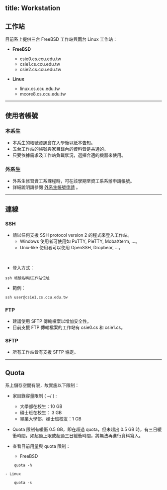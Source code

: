 title: Workstation
---

## 工作站
目前系上提供三台 FreeBSD 工作站與兩台 Linux 工作站：
- **FreeBSD**
    - csie0.cs.ccu.edu.tw
    - csie1.cs.ccu.edu.tw
    - csie2.cs.ccu.edu.tw

- **Linux**
    - linux.cs.ccu.edu.tw
    - mcore8.cs.ccu.edu.tw

----

## 使用者帳號

### 本系生
- 本系生的帳號資訊會在入學後以紙本告知。
- 五台工作站的帳號與家目錄內的資料皆是共通的。
- 只要依據需求及工作站負載狀況，選擇合適的機器來使用。

### 外系生
- 外系生修習資工系課程時，可在該學期至資工系系辦申請帳號。
- 詳細說明請參閱 [外系生帳號申請](./external.html) 。

----

## 連線
### SSH
- 請以任何支援 SSH protocol version 2 的程式來登入工作站。
    - Windows 使用者可使用如 PuTTY, PieTTY, MobaXterm, ...。
    - Unix-like 使用者可以使用 OpenSSH, Dropbear, ...。
<br/>

- 登入方式：
``` Shell-Script
ssh 帳號名稱@工作站位址
```
- 範例：
``` Shell-Script
ssh user@csie1.cs.ccu.edu.tw
```
### FTP
- 建議使用 SFTP 傳輸檔案以增加安全性。
- 目前支援 FTP 傳輸檔案的工作站有 csie0.cs 和 csie1.cs。

### SFTP
- 所有工作站皆有支援 SFTP 協定。

----

## Quota 
系上儲存空間有限，故實施以下限制：
- 家目錄容量限制 ( ~/ ) :
    - 大學部在校生：10 GB
    - 碩士班在校生： 3 GB
    - 畢業大學部、碩士班校友：1 GB


- Quota 限制有緩衝 0.5 GB，即在超過 quota，但未超出 0.5 GB 時，有三日緩衝時間，如超過上限或超過三日緩衝時間，將無法再進行資料寫入。


- 查看目前用量與 quota 限制：
    - FreeBSD
``` Shell-Script
    quota -h
```
    - Linux
``` Shell-Script
    quota -s
```

